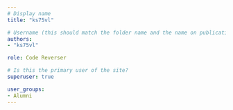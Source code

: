 ```yaml
---
# Display name
title: "ks75vl"

# Username (this should match the folder name and the name on publications)
authors:
- "ks75vl"

role: Code Reverser

# Is this the primary user of the site?
superuser: true

user_groups:
- Alumni
---
```

